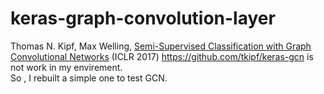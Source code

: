 # keras-graph-convolution-layer
Thomas N. Kipf, Max Welling, [Semi-Supervised Classification with Graph Convolutional Networks](http://arxiv.org/abs/1609.02907) (ICLR 2017)
https://github.com/tkipf/keras-gcn is not work in my envirement.  
So , I rebuilt a simple one to test GCN. 
